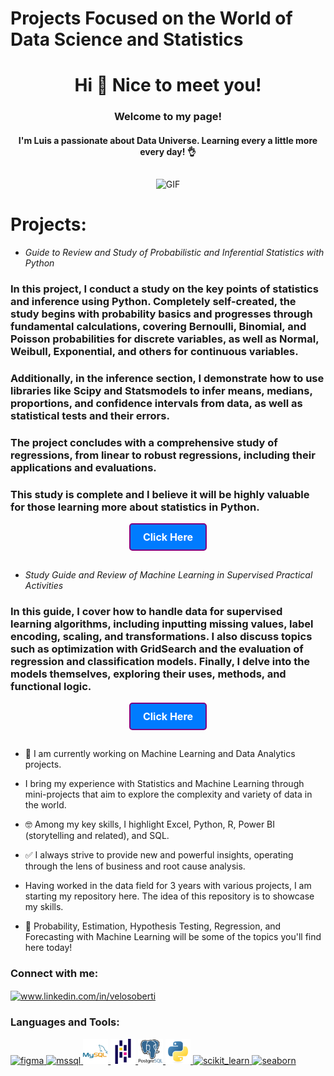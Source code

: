# Projects Focused on the World of Data Science and Statistics

<h1 align="center">Hi 👋 Nice to meet you!</h1>
<h3 align="center">Welcome to my page! </h3>
<h4 align="center">I'm Luis a passionate about Data Universe. Learning every a little more every day! 👌</h4>

##


<p align="center">
  <img src="https://www.ghacks.net/wp-content/uploads/2020/10/autowall-demo-2.gif" width="1280" height="720" alt="GIF">
</p>

##

# **Projects:**

- *Guide to Review and Study of Probabilistic and Inferential Statistics with Python*

### In this project, I conduct a study on the key points of statistics and inference using Python. Completely self-created, the study begins with probability basics and progresses through fundamental calculations, covering Bernoulli, Binomial, and Poisson probabilities for discrete variables, as well as Normal, Weibull, Exponential, and others for continuous variables.

### Additionally, in the inference section, I demonstrate how to use libraries like Scipy and Statsmodels to infer means, medians, proportions, and confidence intervals from data, as well as statistical tests and their errors.

### The project concludes with a comprehensive study of regressions, from linear to robust regressions, including their applications and evaluations.

### This study is complete and I believe it will be highly valuable for those learning more about statistics in Python.


<p align="center">
  <a href="https://github.com/velosoberti/DataScience/blob/main/Projeto_Estatistica_Inferencial_Python.ipynb" style="
    display: inline-block;
    padding: 10px 20px;
    font-size: 16px;
    font-weight: bold;
    color: #fff;
    background-color: #007bff;
    border: 2px solid #800080;
    border-radius: 5px;
    text-decoration: none;
  ">
    Click Here
  </a>
</p>


##

- *Study Guide and Review of Machine Learning in Supervised Practical Activities*

### In this guide, I cover how to handle data for supervised learning algorithms, including inputting missing values, label encoding, scaling, and transformations. I also discuss topics such as optimization with GridSearch and the evaluation of regression and classification models. Finally, I delve into the models themselves, exploring their uses, methods, and functional logic.

<p align="center">
  <a href="https://github.com/velosoberti/DataScience/blob/main/Machine%20Learning%20Project.ipynb" style="
    display: inline-block;
    padding: 10px 20px;
    font-size: 16px;
    font-weight: bold;
    color: #fff;
    background-color: #007bff;
    border: 2px solid #800080;
    border-radius: 5px;
    text-decoration: none;
  ">
    Click Here
  </a>
</p>

##

- 🔭 I am currently working on Machine Learning and Data Analytics projects.

- I bring my experience with Statistics and Machine Learning through mini-projects that aim to explore the complexity and variety of data in the world.

- 🤓 Among my key skills, I highlight Excel, Python, R, Power BI (storytelling and related), and SQL.

- ✅ I always strive to provide new and powerful insights, operating through the lens of business and root cause analysis.

- Having worked in the data field for 3 years with various projects, I am starting my repository here. The idea of this repository is to showcase my skills.

- 📘 Probability, Estimation, Hypothesis Testing, Regression, and Forecasting with Machine Learning will be some of the topics you'll find here today!


<h3 align="left">Connect with me:</h3>
<p align="left">
<a href="https://linkedin.com/in/www.linkedin.com/in/velosoberti" target="blank"><img align="center" src="https://raw.githubusercontent.com/rahuldkjain/github-profile-readme-generator/master/src/images/icons/Social/linked-in-alt.svg" alt="www.linkedin.com/in/velosoberti" height="30" width="40" /></a>
</p>

<h3 align="left">Languages and Tools:</h3>
<p align="left"> <a href="https://www.figma.com/" target="_blank" rel="noreferrer"> <img src="https://www.vectorlogo.zone/logos/figma/figma-icon.svg" alt="figma" width="40" height="40"/> </a> <a href="https://www.microsoft.com/en-us/sql-server" target="_blank" rel="noreferrer"> <img src="https://www.svgrepo.com/show/303229/microsoft-sql-server-logo.svg" alt="mssql" width="40" height="40"/> </a> <a href="https://www.mysql.com/" target="_blank" rel="noreferrer"> <img src="https://raw.githubusercontent.com/devicons/devicon/master/icons/mysql/mysql-original-wordmark.svg" alt="mysql" width="40" height="40"/> </a> <a href="https://pandas.pydata.org/" target="_blank" rel="noreferrer"> <img src="https://raw.githubusercontent.com/devicons/devicon/2ae2a900d2f041da66e950e4d48052658d850630/icons/pandas/pandas-original.svg" alt="pandas" width="40" height="40"/> </a> <a href="https://www.postgresql.org" target="_blank" rel="noreferrer"> <img src="https://raw.githubusercontent.com/devicons/devicon/master/icons/postgresql/postgresql-original-wordmark.svg" alt="postgresql" width="40" height="40"/> </a> <a href="https://www.python.org" target="_blank" rel="noreferrer"> <img src="https://raw.githubusercontent.com/devicons/devicon/master/icons/python/python-original.svg" alt="python" width="40" height="40"/> </a> <a href="https://scikit-learn.org/" target="_blank" rel="noreferrer"> <img src="https://upload.wikimedia.org/wikipedia/commons/0/05/Scikit_learn_logo_small.svg" alt="scikit_learn" width="40" height="40"/> </a> <a href="https://seaborn.pydata.org/" target="_blank" rel="noreferrer"> <img src="https://seaborn.pydata.org/_images/logo-mark-lightbg.svg" alt="seaborn" width="40" height="40"/> </a> </p>
